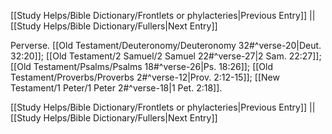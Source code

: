 [[Study Helps/Bible Dictionary/Frontlets or phylacteries|Previous Entry]]  ||  [[Study Helps/Bible Dictionary/Fullers|Next Entry]]

 Perverse. [[Old Testament/Deuteronomy/Deuteronomy 32#^verse-20|Deut. 32:20]]; [[Old Testament/2 Samuel/2 Samuel 22#^verse-27|2 Sam. 22:27]]; [[Old Testament/Psalms/Psalms 18#^verse-26|Ps. 18:26]]; [[Old Testament/Proverbs/Proverbs 2#^verse-12|Prov. 2:12-15]]; [[New Testament/1 Peter/1 Peter 2#^verse-18|1 Pet. 2:18]].

[[Study Helps/Bible Dictionary/Frontlets or phylacteries|Previous Entry]]  ||  [[Study Helps/Bible Dictionary/Fullers|Next Entry]]